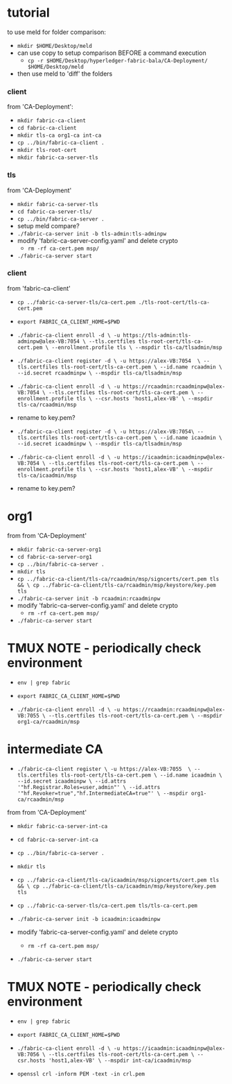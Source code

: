 # tutorial

to use meld for folder comparison:
- `mkdir $HOME/Desktop/meld`
- can use copy to setup comparison BEFORE a command execution
    - `cp -r $HOME/Desktop/hyperledger-fabric-bala/CA-Deployment/ $HOME/Desktop/meld`
- then use meld to 'diff' the folders

### client
from 'CA-Deployment':
- `mkdir fabric-ca-client`
- `cd fabric-ca-client`
- `mkdir tls-ca org1-ca int-ca`
- `cp ../bin/fabric-ca-client .`
- `mkdir tls-root-cert`
- `mkdir fabric-ca-server-tls`

### tls
from 'CA-Deployment'
- `mkdir fabric-ca-server-tls`
- `cd fabric-ca-server-tls/`
- `cp ../bin/fabric-ca-server .`
- setup meld compare?
- `./fabric-ca-server init -b tls-admin:tls-adminpw`
- modify 'fabric-ca-server-config.yaml' and delete crypto
    - `rm -rf ca-cert.pem msp/`
- `./fabric-ca-server start`

### client
from 'fabric-ca-client'
- `cp ../fabric-ca-server-tls/ca-cert.pem ./tls-root-cert/tls-ca-cert.pem`
- `export FABRIC_CA_CLIENT_HOME=$PWD`
- `./fabric-ca-client enroll -d \
        -u https://tls-admin:tls-adminpw@alex-VB:7054 \
        --tls.certfiles tls-root-cert/tls-ca-cert.pem \
        --enrollment.profile tls \
        --mspdir tls-ca/tlsadmin/msp`

- `./fabric-ca-client register -d \
        -u https://alex-VB:7054  \
        --tls.certfiles tls-root-cert/tls-ca-cert.pem \
        --id.name rcaadmin \
        --id.secret rcaadminpw \
        --mspdir tls-ca/tlsadmin/msp`
- `./fabric-ca-client enroll -d \
        -u https://rcaadmin:rcaadminpw@alex-VB:7054 \
        --tls.certfiles tls-root-cert/tls-ca-cert.pem \
        --enrollment.profile tls \
        --csr.hosts 'host1,alex-VB' \
        --mspdir tls-ca/rcaadmin/msp`
- rename to key.pem?

- `./fabric-ca-client register -d \
        -u https://alex-VB:7054\
        --tls.certfiles tls-root-cert/tls-ca-cert.pem \
        --id.name icaadmin \
        --id.secret icaadminpw \
        --mspdir tls-ca/tlsadmin/msp`
- `./fabric-ca-client enroll -d \
        -u https://icaadmin:icaadminpw@alex-VB:7054 \
        --tls.certfiles tls-root-cert/tls-ca-cert.pem \
        --enrollment.profile tls \
        --csr.hosts 'host1,alex-VB' \
        --mspdir tls-ca/icaadmin/msp`
- rename to key.pem?

# org1
from from 'CA-Deployment'
- `mkdir fabric-ca-server-org1`
- `cd fabric-ca-server-org1`
- `cp ../bin/fabric-ca-server .`
- `mkdir tls`
- `cp ../fabric-ca-client/tls-ca/rcaadmin/msp/signcerts/cert.pem tls && \
        cp ../fabric-ca-client/tls-ca/rcaadmin/msp/keystore/key.pem tls`
- `./fabric-ca-server init -b rcaadmin:rcaadminpw`
- modify 'fabric-ca-server-config.yaml' and delete crypto
    - `rm -rf ca-cert.pem msp/`
- `./fabric-ca-server start`


# TMUX NOTE - periodically check environment
- `env | grep fabric`
- `export FABRIC_CA_CLIENT_HOME=$PWD`


- `./fabric-ca-client enroll -d \
        -u https://rcaadmin:rcaadminpw@alex-VB:7055 \
        --tls.certfiles tls-root-cert/tls-ca-cert.pem \
        --mspdir org1-ca/rcaadmin/msp`

# intermediate CA
- `./fabric-ca-client register \
        -u https://alex-VB:7055  \
        --tls.certfiles tls-root-cert/tls-ca-cert.pem \
        --id.name icaadmin \
        --id.secret icaadminpw \
        --id.attrs '"hf.Registrar.Roles=user,admin"' \
        --id.attrs '"hf.Revoker=true","hf.IntermediateCA=true"' \
        --mspdir org1-ca/rcaadmin/msp`

from from 'CA-Deployment'
- `mkdir fabric-ca-server-int-ca`
- `cd fabric-ca-server-int-ca`
- `cp ../bin/fabric-ca-server .`
- `mkdir tls`
- `cp ../fabric-ca-client/tls-ca/icaadmin/msp/signcerts/cert.pem tls && \
        cp ../fabric-ca-client/tls-ca/icaadmin/msp/keystore/key.pem tls`
- `cp ../fabric-ca-server-tls/ca-cert.pem tls/tls-ca-cert.pem`

- `./fabric-ca-server init -b icaadmin:icaadminpw`
- modify 'fabric-ca-server-config.yaml' and delete crypto
    - `rm -rf ca-cert.pem msp/`
- `./fabric-ca-server start`

# TMUX NOTE - periodically check environment
- `env | grep fabric`
- `export FABRIC_CA_CLIENT_HOME=$PWD`

- `./fabric-ca-client enroll -d \
        -u https://icaadmin:icaadminpw@alex-VB:7056 \
        --tls.certfiles tls-root-cert/tls-ca-cert.pem \
        --csr.hosts 'host1,alex-VB' \
        --mspdir int-ca/icaadmin/msp`




- `openssl crl -inform PEM -text -in crl.pem`

